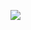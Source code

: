 <a href="https://sagargi.github.io/Portfolio/"><img src="https://github.com/saw-jan/saw-jan/blob/master/images/image.png"></a>